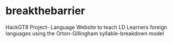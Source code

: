 # breakthebarrier
HackGT8 Project- Language Website to teach LD Learners foreign languages using the Orton-Gillingham syllable-breakdown model
